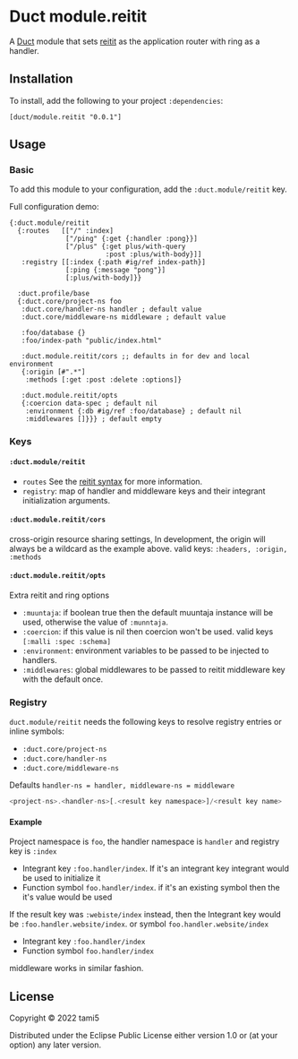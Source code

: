 # Duct module.reitit


A [Duct][] module that sets [reitit][] as the application router with ring as a handler.

[duct]: https://github.com/duct-framework/duct
[reitit]: https://github.com/metosin/reitit

## Installation

To install, add the following to your project `:dependencies`:

    [duct/module.reitit "0.0.1"]

## Usage

### Basic

To add this module to your configuration, add the `:duct.module/reitit` key.

Full configuration demo:
```edn
{:duct.module/reitit
  {:routes   [["/" :index]
              ["/ping" {:get {:handler :pong}}]
              ["/plus" {:get plus/with-query
                        :post :plus/with-body}]]
   :registry [[:index {:path #ig/ref index-path}]
              [:ping {:message "pong"}]
              [:plus/with-body]}}

  :duct.profile/base
  {:duct.core/project-ns foo
   :duct.core/handler-ns handler ; default value
   :duct.core/middleware-ns middleware ; default value

   :foo/database {}
   :foo/index-path "public/index.html"

   :duct.module.reitit/cors ;; defaults in for dev and local environment
   {:origin [#".*"]
    :methods [:get :post :delete :options]}

   :duct.module.reitit/opts
   {:coercion data-spec ; default nil
    :environment {:db #ig/ref :foo/database} ; default nil
    :middlewares []}}} ; default empty
```

### Keys

#### `:duct.module/reitit`
- `routes` See the [reitit syntax][] for more information.
- `registry`: map of handler and middleware keys and their integrant initialization arguments.

[reitit syntax]: https://cljdoc.org/d/metosin/reitit/0.5.5/doc/basics/route-syntax

#### `:duct.module.reitit/cors`

cross-origin resource sharing settings, In development, the origin will always
be a wildcard as the example above. valid keys: `:headers, :origin, :methods`

#### `:duct.module.reitit/opts`

Extra reitit and ring options
  - `:muuntaja`: if boolean true then the default muuntaja instance will be
    used, otherwise the value of `:munntaja`.
  - `:coercion`: if this value is nil then coercion won't be used. valid keys `[:malli :spec :schema]`
  - `:environment`: environment variables to be passed to be injected to handlers.
  - `:middlewares`: global middlewares to be passed to reitit middleware key with the default once.

### Registry

`duct.module/reitit` needs the following keys to resolve registry entries or inline symbols:

- `:duct.core/project-ns`
- `:duct.core/handler-ns`
- `:duct.core/middleware-ns`

Defaults `handler-ns = handler, middleware-ns = middleware`

```javascript
<project-ns>.<handler-ns>[.<result key namespace>]/<result key name>
```

#### Example

Project namespace is `foo`, the handler namespace is `handler` and registry key is `:index`

- Integrant key `:foo.handler/index`. If it's an integrant key integrant would be used to initialize it
- Function symbol `foo.handler/index`. if it's an existing symbol then the it's value would be used

If the result key was `:webiste/index` instead, then the Integrant key
would be `:foo.handler.website/index`. or symbol `foo.handler.website/index`

- Integrant key `:foo.handler/index`
- Function symbol `foo.handler/index`

middleware works in similar fashion.

## License

Copyright © 2022 tami5

Distributed under the Eclipse Public License either version 1.0 or (at
your option) any later version.
